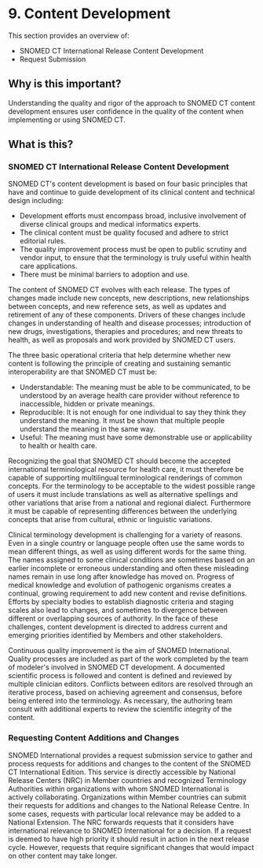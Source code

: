# 9. Content Development

This section provides an overview of:

  * SNOMED CT International Release Content Development
  * Request Submission

## Why is this important?

Understanding the quality and rigor of the approach to SNOMED CT content development ensures user confidence in the quality of the content when implementing or using SNOMED CT.

## What is this?

### SNOMED CT International Release Content Development

SNOMED CT's content development is based on four basic principles that have and continue to guide development of its clinical content and technical design including:

  * Development efforts must encompass broad, inclusive involvement of diverse clinical groups and medical informatics experts.
  * The clinical content must be quality focused and adhere to strict editorial rules.
  * The quality improvement process must be open to public scrutiny and vendor input, to ensure that the terminology is truly useful within health care applications.
  * There must be minimal barriers to adoption and use.

The content of SNOMED CT evolves with each release. The types of changes made include new concepts, new descriptions, new relationships between concepts, and new reference sets, as well as updates and retirement of any of these components. Drivers of these changes include changes in understanding of health and disease processes; introduction of new drugs, investigations, therapies and procedures; and new threats to health, as well as proposals and work provided by SNOMED CT users.

The three basic operational criteria that help determine whether new content is following the principle of creating and sustaining semantic interoperability are that SNOMED CT must be:

  * Understandable: The meaning must be able to be communicated, to be understood by an average health care provider without reference to inaccessible, hidden or private meanings.
  * Reproducible: It is not enough for one individual to say they think they understand the meaning. It must be shown that multiple people understand the meaning in the same way.
  * Useful: The meaning must have some demonstrable use or applicability to health or health care.

  

Recognizing the goal that SNOMED CT should become the accepted international terminological resource for health care, it must therefore be capable of supporting multilingual terminological renderings of common concepts. For the terminology to be acceptable to the widest possible range of users it must include translations as well as alternative spellings and other variations that arise from a national and regional dialect. Furthermore it must be capable of representing differences between the underlying concepts that arise from cultural, ethnic or linguistic variations.

Clinical terminology development is challenging for a variety of reasons. Even in a single country or language people often use the same words to mean different things, as well as using different words for the same thing. The names assigned to some clinical conditions are sometimes based on an earlier incomplete or erroneous understanding and often these misleading names remain in use long after knowledge has moved on. Progress of medical knowledge and evolution of pathogenic organisms creates a continual, growing requirement to add new content and revise definitions. Efforts by specialty bodies to establish diagnostic criteria and staging scales also lead to changes, and sometimes to divergence between different or overlapping sources of authority. In the face of these challenges, content development is directed to address current and emerging priorities identified by Members and other stakeholders.

Continuous quality improvement is the aim of SNOMED International. Quality processes are included as part of the work completed by the team of modeler's involved in SNOMED CT development. A documented scientific process is followed and content is defined and reviewed by multiple clinician editors. Conflicts between editors are resolved through an iterative process, based on achieving agreement and consensus, before being entered into the terminology. As necessary, the authoring team consult with additional experts to review the scientific integrity of the content.

### Requesting Content Additions and Changes

SNOMED International provides a request submission service to gather and process requests for additions and changes to the content of the SNOMED CT International Edition. This service is directly accessible by National Release Centers (NRC) in Member countries and recognized Terminology Authorities within organizations with whom SNOMED International is actively collaborating. Organizations within Member countries can submit their requests for additions and changes to the National Release Centre. In some cases, requests with particular local relevance may be added to a National Extension. The NRC forwards requests that it considers have international relevance to SNOMED International for a decision. If a request is deemed to have high priority it should result in action in the next release cycle. However, requests that require significant changes that would impact on other content may take longer.
